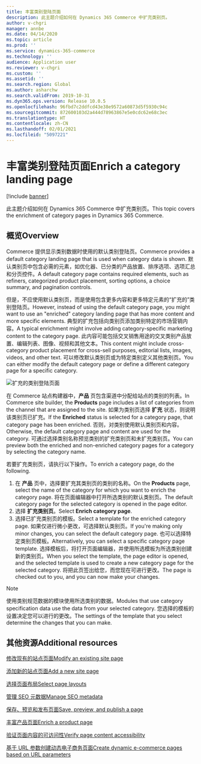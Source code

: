```yaml
---
title: 丰富类别登陆页面
description: 此主题介绍如何在 Dynamics 365 Commerce 中扩充类别页。
author: v-chgri
manager: annbe
ms.date: 04/14/2020
ms.topic: article
ms.prod: ''
ms.service: dynamics-365-commerce
ms.technology: ''
audience: Application user
ms.reviewer: v-chgri
ms.custom: ''
ms.assetid: ''
ms.search.region: Global
ms.author: asharchw
ms.search.validFrom: 2019-10-31
ms.dyn365.ops.version: Release 10.0.5
ms.openlocfilehash: 96fbd7c2ddfcd43e38e9572a60873d5f5930c94c
ms.sourcegitcommit: 872600103d2a444d78963867e5e0cdc62e68c3ec
ms.translationtype: HT
ms.contentlocale: zh-CN
ms.lasthandoff: 02/01/2021
ms.locfileid: "5097221"
---
```

# <a name="enrich-a-category-landing-page"></a><span data-ttu-id="91abc-103">丰富类别登陆页面</span><span class="sxs-lookup"><span data-stu-id="91abc-103">Enrich a category landing page</span></span>


[!include [banner](includes/banner.md)]

<span data-ttu-id="91abc-104">此主题介绍如何在 Dynamics 365 Commerce 中扩充类别页。</span><span class="sxs-lookup"><span data-stu-id="91abc-104">This topic covers the enrichment of category pages in Dynamics 365 Commerce.</span></span>

## <a name="overview"></a><span data-ttu-id="91abc-105">概览</span><span class="sxs-lookup"><span data-stu-id="91abc-105">Overview</span></span>

<span data-ttu-id="91abc-106">Commerce 提供显示类别数据时使用的默认类别登陆页。</span><span class="sxs-lookup"><span data-stu-id="91abc-106">Commerce provides a default category landing page that is used when category data is shown.</span></span> <span data-ttu-id="91abc-107">默认类别页中包含必需的元素，如优化器、已分类的产品放置、排序选项、选项汇总和分页控件。</span><span class="sxs-lookup"><span data-stu-id="91abc-107">A default category page contains required elements, such as refiners, categorized product placement, sorting options, a choice summary, and pagination controls.</span></span> 

<span data-ttu-id="91abc-108">但是，不应使用默认类别页，而是使用包含更多内容和更多特定元素的“扩充的”类别登陆页。</span><span class="sxs-lookup"><span data-stu-id="91abc-108">However, instead of using the default category page, you might want to use an "enriched" category landing page that has more content and more specific elements.</span></span> <span data-ttu-id="91abc-109">典型的扩充包括向类别页添加类别特定的市场营销内容。</span><span class="sxs-lookup"><span data-stu-id="91abc-109">A typical enrichment might involve adding category-specific marketing content to the category page.</span></span> <span data-ttu-id="91abc-110">此内容可能包括交叉销售用途的交叉类别产品放置、编辑列表、图像、视频和其他文本。</span><span class="sxs-lookup"><span data-stu-id="91abc-110">This content might include cross-category product placement for cross-sell purposes, editorial lists, images, videos, and other text.</span></span> <span data-ttu-id="91abc-111">可以修改默认类别页或为特定类别定义其他类别页。</span><span class="sxs-lookup"><span data-stu-id="91abc-111">You can either modify the default category page or define a different category page for a specific category.</span></span>

![扩充的类别登陆页面](./media/CategoryLandingPages.png)

<span data-ttu-id="91abc-113">在 Commerce 站点构建器中，**产品** 页包含渠道中分配给站点的类别的列表。</span><span class="sxs-lookup"><span data-stu-id="91abc-113">In Commerce site builder, the **Products** page includes a list of categories from the channel that are assigned to the site.</span></span> <span data-ttu-id="91abc-114">如果为类别页选择 **扩充** 状态，则说明该类别页已扩充。</span><span class="sxs-lookup"><span data-stu-id="91abc-114">If the **Enriched** status is selected for a category page, that category page has been enriched.</span></span> <span data-ttu-id="91abc-115">否则，对类别使用默认类别页和内容。</span><span class="sxs-lookup"><span data-stu-id="91abc-115">Otherwise, the default category page and content are used for the category.</span></span> <span data-ttu-id="91abc-116">可通过选择类别名称预览类别的扩充类别页和未扩充类别页。</span><span class="sxs-lookup"><span data-stu-id="91abc-116">You can preview both the enriched and non-enriched category pages for a category by selecting the category name.</span></span>

<span data-ttu-id="91abc-117">若要扩充类别页，请执行以下操作。</span><span class="sxs-lookup"><span data-stu-id="91abc-117">To enrich a category page, do the following.</span></span>

1. <span data-ttu-id="91abc-118">在 **产品** 页中，选择要扩充其类别页的类别的名称。</span><span class="sxs-lookup"><span data-stu-id="91abc-118">On the **Products** page, select the name of the category for which you want to enrich the category page.</span></span> <span data-ttu-id="91abc-119">将在页面编辑器中打开所选类别的默认类别页。</span><span class="sxs-lookup"><span data-stu-id="91abc-119">The default category page for the selected category is opened in the page editor.</span></span>
2. <span data-ttu-id="91abc-120">选择 **扩充类别页**。</span><span class="sxs-lookup"><span data-stu-id="91abc-120">Select **Enrich category page**.</span></span>
3. <span data-ttu-id="91abc-121">选择已扩充类别页的模板。</span><span class="sxs-lookup"><span data-stu-id="91abc-121">Select a template for the enriched category page.</span></span> <span data-ttu-id="91abc-122">如果仅进行微小更改，可选择默认类别页。</span><span class="sxs-lookup"><span data-stu-id="91abc-122">If you're making only minor changes, you can select the default category page.</span></span> <span data-ttu-id="91abc-123">也可以选择特定类别页模板。</span><span class="sxs-lookup"><span data-stu-id="91abc-123">Alternatively, you can select a specific category page template.</span></span> <span data-ttu-id="91abc-124">选择模板后，将打开页面编辑器，并使用所选模板为所选类别创建新的类别页。</span><span class="sxs-lookup"><span data-stu-id="91abc-124">When you select the template, the page editor is opened, and the selected template is used to create a new category page for the selected category.</span></span> <span data-ttu-id="91abc-125">将把此页签出给您，而您现在可进行更改。</span><span class="sxs-lookup"><span data-stu-id="91abc-125">The page is checked out to you, and you can now make your changes.</span></span>

> [!NOTE]
> <span data-ttu-id="91abc-126">使用类别规范数据的模块使用所选类别的数据。</span><span class="sxs-lookup"><span data-stu-id="91abc-126">Modules that use category specification data use the data from your selected category.</span></span> <span data-ttu-id="91abc-127">您选择的模板的设置决定您可以进行的更改。</span><span class="sxs-lookup"><span data-stu-id="91abc-127">The settings of the template that you select determine the changes that you can make.</span></span>

## <a name="additional-resources"></a><span data-ttu-id="91abc-128">其他资源</span><span class="sxs-lookup"><span data-stu-id="91abc-128">Additional resources</span></span>

[<span data-ttu-id="91abc-129">修改现有的站点页面</span><span class="sxs-lookup"><span data-stu-id="91abc-129">Modify an existing site page</span></span>](modify-existing-page.md)

[<span data-ttu-id="91abc-130">添加新的站点页面</span><span class="sxs-lookup"><span data-stu-id="91abc-130">Add a new site page</span></span>](add-new-page.md)

[<span data-ttu-id="91abc-131">选择页面布局</span><span class="sxs-lookup"><span data-stu-id="91abc-131">Select page layouts</span></span>](select-page-layouts.md)

[<span data-ttu-id="91abc-132">管理 SEO 元数据</span><span class="sxs-lookup"><span data-stu-id="91abc-132">Manage SEO metadata</span></span>](manage-seo-metadata.md)

[<span data-ttu-id="91abc-133">保存、预览和发布页面</span><span class="sxs-lookup"><span data-stu-id="91abc-133">Save, preview, and publish a page</span></span>](save-preview-publish-page.md)

[<span data-ttu-id="91abc-134">丰富产品页面</span><span class="sxs-lookup"><span data-stu-id="91abc-134">Enrich a product page</span></span>](enrich-product-page.md)

[<span data-ttu-id="91abc-135">验证页面内容的可访问性</span><span class="sxs-lookup"><span data-stu-id="91abc-135">Verify page content accessibility</span></span>](verify-accessibility.md)

[<span data-ttu-id="91abc-136">基于 URL 参数创建动态电子商务页面</span><span class="sxs-lookup"><span data-stu-id="91abc-136">Create dynamic e-commerce pages based on URL parameters</span></span>](create-dynamic-pages.md)
